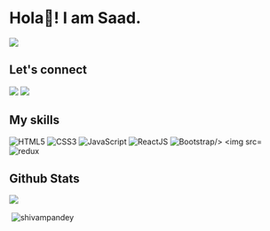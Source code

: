 # Hola👋! I am Saad.
![](https://komarev.com/ghpvc/?username=saadahmadhere&label=Profile%20views&color=0e75b6&style=flat)
## Let's connect
[![](https://img.shields.io/twitter/follow/imsaadahmad?label=Twitter&logo=twitter&style=for-the-badge)](https://twitter.com/imsaadahmad)
[![](https://img.shields.io/badge/LinkedIn-0077B5?style=for-the-badge&logo=linkedin&logoColor=white)](https://www.linkedin.com/in/saadahmadhere/)


## My skills
<p>
<img src="https://img.shields.io/badge/HTML5-E34F26?style=for-the-badge&logo=html5&logoColor=white" alt="HTML5" />
<img src="https://img.shields.io/badge/CSS3-1572B6?style=for-the-badge&logo=css3&logoColor=white" alt="CSS3" />
<img src="https://img.shields.io/badge/JavaScript-F7DF1E?style=for-the-badge&logo=javascript&logoColor=black" alt="JavaScript" />
<img src="https://img.shields.io/badge/React-bc3592?style=for-the-badge&logo=react&logoColor=white" alt="ReactJS" />
<img src="https://img.shields.io/badge/Bootstrap-9ecdab?style=for-the-badge&logo=bootstrap&logoColor=white" alt="Bootstrap/> 
<img src="https://img.shields.io/badge/Visual_Studio_Code-0078D4?style=for-the-badge&logo=visual%20studio%20code&logoColor=white" alt="VSCode" />
<img src="https://img.shields.io/badge/Redux-593D88?style=for-the-badge&logo=redux&logoColor=white" alt="redux" />
                                                                                                                                             
</p>

## Github Stats
<img src = "https://github-readme-stats.vercel.app/api?username=saadahmadhere&&show_icons=true&title_color=ffffff&icon_color=bb2acf&text_color=daf7dc&bg_color=151515" />
<p>&nbsp;<img align="center" src="https://github-readme-streak-stats.herokuapp.com/?user=saadahmadhere" alt="shivampandey" /></p>
